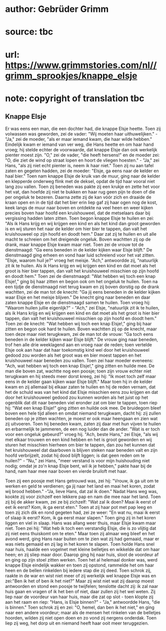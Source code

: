 # author: Gebrüder Grimm
# source: tbc
# url: https://www.grimmstories.com/nl//grimm_sprookjes/knappe_elsje
# note: copyright of translation tbc

## Knappe Elsje 

Er was eens een man, die een dochter had, die knappe Elsje heette. Toen
zij volwassen was geworden, zei de vader: "Wij moeten haar
uithuwelijken." - "Ja," zei de moeder, "als er maar iemand kwam, die
haar wilde hebben." Eindelijk kwam er iemand van ver weg, die Hans
heette en om haar hand vroeg; hij stelde echter de voorwaarde, dat
knappe Elsje dan ook werkelijk pienter moest zijn. "O," zei de vader,
"die heeft hersens!" en de moeder zei: "O, die ziet de wind op straat
lopen en hoort de vliegen hoesten." - "Ja," zei Hans, "als zij niet
echt pienter is, neem ik haar niet." Toen zij nu aan tafel zaten en
gegeten hadden, zei de moeder: "Elsje, ga eens naar de kelder en haal
bier." Toen nam knappe Elsje de kruik van de muur, ging naar de kelder
en klepperde onderweg flink met de deksel, opdat de tijd haar vooral
niet lang zou vallen. Toen zij beneden was pakte zij een krukje en zette
het voor het vat, dan hoefde zij niet te bukken en haar rug geen pijn te
doen of die per ongeluk te bezeren. Daarna zette zij de kan vóór zich en
draaide de kraan open en in de tijd dat het bier erin liep gaf zij haar
ogen nog de kost, keek langs de muur naar boven en ontdekte na veel heen
en weer kijken precies boven haar hoofd een kruishouweel, dat de
metselaars daar bij vergissing hadden laten zitten. Toen begon knappe
Elsje te huilen en zei: "Als ik Hans krijg en wij krijgen een kind en
als het kind dan groot geworden is en wij sturen het naar de kelder om
hier bier te tappen, dan valt het kruishouweel op zijn hoofd en doodt
hem." Daar zat zij te huilen en uit alle macht te schreien om het
dreigende ongeluk. Boven wachtten zij op de drank, maar knappe Elsje
kwam maar niet. Toen zei de vrouw tot de dienstmaagd: "Ga eens beneden
in de kelder kijken waar Elsje blijft." De dienstmaagd ging erheen en
vond haar luid schreiend voor het vat zitten. "Elsje, waarom huil je?"
vroeg het meisje. "Ach," antwoordde zij, "natuurlijk zit ik te
huilen. Als ik Hans krijg en wij krijgen een kind en dat moet als het
groot is hier bier tappen, dan valt het kruishouweel misschien op zijn
hoofd en doodt hem." Toen zei de dienstmaagd: "Wat hebben wij toch een
knap Elsje!," ging bij haar zitten en begon ook om het ongeluk te
huilen. Toen na een tijdje de dienstmaagd niet terug kwam en zij boven
dorstig op de drank wachtten, zei de man tot de knecht: "Ga jij eens
beneden in de kelder kijken waar Elsje en het meisje blijven." De
knecht ging naar beneden en daar zaten knappe Elsje en de dienstmaagd
samen te huilen. Toen vroeg hij: "Waarom huilen jullie eigenlijk?" -
"Ach," zei Elsje, "natuurlijk zit ik te huilen, als ik Hans krijg en
wij krijgen een kind en dat moet als het groot is hier bier tappen, dan
valt het kruishouweel misschien op zijn hoofd en doodt hem." Toen zei
de knecht: "Wat hebben wij toch een knap Elsje!," ging bij haar zitten
en begon ook hard te huilen. Boven wachtten zij op de knecht, maar toen
deze maar niet terugkwam, zei de man tot de vrouw: "Ga toch eens
beneden in de kelder kijken waar Elsje blijft." De vrouw ging naar
beneden, trof hen alle drie weeklagend aan en vroeg naar de reden; toen
vertelde Elsje ook aan haar dat haar toekomstig kind wel door het
kruishouweel gedood zou worden als het groot was en bier moest tappen en
het kruishouweel naar beneden zou vallen. Toen zei haar moeder eveneens:
"Ach, wat hebben wij toch een knap Elsje!," ging zitten en huilde mee.
De man die boven zat, wachtte nog een poosje; toen zijn vrouw echter
niet terugkwam en hij steeds meer dorst kreeg, zei hij: "Ik moet toch
zelf maar eens in de kelder gaan kijken waar Elsje blijft." Maar toen
hij in de kelder kwam en zij allemaal bij elkaar zaten te huilen en hij
de reden vernam, dat het de schuld was van het kind dat Elsje misschien
eens zou krijgen en dat door het kruishouweel gedood zou kunnen worden
als het juist op het ogenblik dat dit naar beneden viel eronder zat om
bier te tappen, toen riep hij: "Wat een knap Elsje!" ging zitten en
huilde ook mee. De bruidegom bleef boven een hele tijd alleen en omdat
niemand terugkwam, dacht hij: zij zullen beneden op je zitten wachten,
je moest er ook maar heengaan en zien wat zij uitvoeren. Toen hij
beneden kwam, zaten zij daar met hun vijven te huilen en erbarmelijk te
jammeren, de een nog luider dan de ander. "Wat is er toch voor een
ongeluk gebeurd?" vroeg hij. "Ach, beste Hans," zei Elsje, "als wij
met elkaar trouwen en een kind hebben en het is groot geworden en wij
sturen het misschien hierheen om bier te tappen, dan zou het kunnen dat
het kruishouweel dat daarboven is blijven steken naar beneden valt en
zijn hoofd verbrijzelt, zodat hij dood blijft liggen; is dat geen reden
om te huilen?" - "Nu," zei Hans, "meer verstand is voor mijn
huishouding niet nodig; omdat je zo'n knap Elsje bent, wil ik je
hebben," pakte haar bij de hand, nam haar mee naar boven en vierde
bruiloft met haar.

Toen zij een poosje met Hans getrouwd was, zei hij: "Vrouw, ik ga uit
om te werken en geld te verdienen; ga jij naar het land en maai het
koren, zodat wij brood hebben." -"Ja, lieve Hans, dat zal ik doen."
Nadat Hans weg was, kookte zij voor zichzelf een lekkere pap en nam die
mee naar het land. Toen zij bij de akker kwam, zei ze bij zichzelf:
"Wat zal ik doen? Maai ik eerst of eet ik eerst? Kom, ik ga eerst
eten." Toen at zij haar pot met pap leeg en toen zij zich dik en rond
gegeten had, zei ze weer: "En wat nu, maai ik eerst of slaap ik eerst?
Kom, ik ga eerst maar slapen." Toen ging zij in het koren liggen en
viel in slaap. Hans was allang weer thuis, maar Elsje kwam maar niet.
Toen zei hij: "Wat heb ik toch een verstandig Elsje, die is zo vlijtig
dat zij niet eens thuiskomt om te eten." Maar toen zij almaar weg bleef
en het avond werd, ging Hans naar buiten om te zien wat zij had gemaaid,
maar er was niets gemaaid en zij lag in het koren te slapen. Toen holde
Hans snel naar huis, haalde een vogelnet met kleine belletjes en
wikkelde dat om haar heen; en zij sliep maar door. Daarop ging hij naar
huis, sloot de voordeur af en ging op zijn stoel zitten werken. Toen het
al helemaal donker was, werd knappe Elsje eindelijk wakker en toen zij
opstond, rammelde het om haar heen en de bellen rinkelden bij iedere
stap die zij deed. Toen schrok zij, raakte in de war en wist niet meer
of zij werkelijk wel knappe Elsje was en zei:"Ben ik het of ben ik het
niet?" Maar zij wist niet wat zij daarop moest antwoorden en stond een
poosje te twijfelen; tenslotte dacht zij: ik zal naar huis gaan en
vragen of ik het ben of niet, daar zullen zij het wel weten. Zij liep
naar de voordeur van haar huis, maar die zat op slot - toen klopte zij
aan het raam en riep: "Hans, is Elsje binnen?" - "Ja," antwoordde
Hans, "die is binnen." Toen schrok zij en zei: "O, hemel, dan ben ik
het niet," en ging naar een andere voordeur; maar als de mensen het
rinkelen van de belletjes hoorden, wilden zij niet open doen en zo vond
zij nergens onderdak. Toen liep zij weg, het dorp uit en niemand heeft
haar ooit meer teruggezien.
